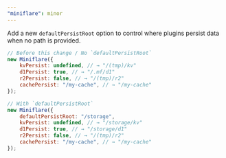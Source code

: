 ```yaml
---
"miniflare": minor
---
```


Add a new `defaultPersistRoot` option to control where plugins persist data when no path is provided.

```js
// Before this change / No `defaultPersistRoot`
new Miniflare({
	kvPersist: undefined, // → "/(tmp)/kv"
	d1Persist: true, // → "/.mf/d1"
	r2Persist: false, // → "/(tmp)/r2"
	cachePersist: "/my-cache", // → "/my-cache"
});

// With `defaultPersistRoot`
new Miniflare({
	defaultPersistRoot: "/storage",
	kvPersist: undefined, // → "/storage/kv"
	d1Persist: true, // → "/storage/d1"
	r2Persist: false, // → "/(tmp)/r2"
	cachePersist: "/my-cache", // → "/my-cache"
});
```
